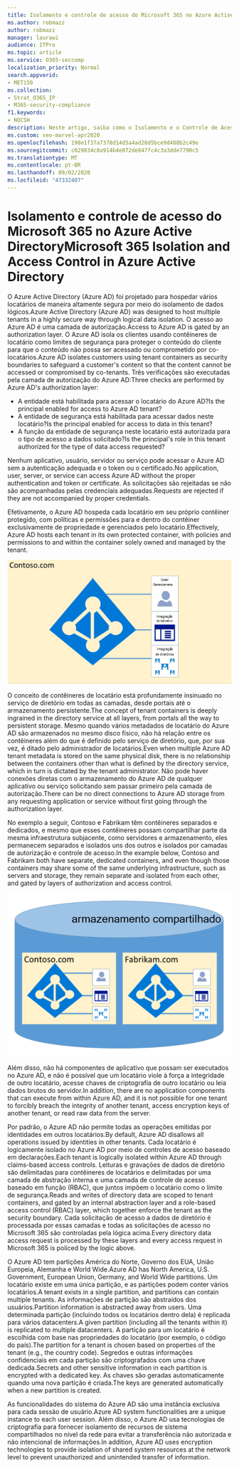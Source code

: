 ```yaml
---
title: Isolamento e controle de acesso do Microsoft 365 no Azure Active Directory
ms.author: robmazz
author: robmazz
manager: laurawi
audience: ITPro
ms.topic: article
ms.service: O365-seccomp
localization_priority: Normal
search.appverid:
- MET150
ms.collection:
- Strat_O365_IP
- M365-security-compliance
f1.keywords:
- NOCSH
description: Neste artigo, saiba como o Isolamento e o Controle de Acesso funcionam para manter os dados de vários locatários isolados uns dos outros no Azure Active Directory.
ms.custom: seo-marvel-apr2020
ms.openlocfilehash: 198e1f37a7378d14d5a4ad28d5bce9d480b2c49e
ms.sourcegitcommit: c029834c8a914b4e072de847fc4c3a3dde7790c5
ms.translationtype: MT
ms.contentlocale: pt-BR
ms.lasthandoff: 09/02/2020
ms.locfileid: "47332407"
---
```

# <a name="microsoft-365-isolation-and-access-control-in-azure-active-directory"></a><span data-ttu-id="2f825-103">Isolamento e controle de acesso do Microsoft 365 no Azure Active Directory</span><span class="sxs-lookup"><span data-stu-id="2f825-103">Microsoft 365 Isolation and Access Control in Azure Active Directory</span></span>

<span data-ttu-id="2f825-104">O Azure Active Directory (Azure AD) foi projetado para hospedar vários locatários de maneira altamente segura por meio do isolamento de dados lógicos.</span><span class="sxs-lookup"><span data-stu-id="2f825-104">Azure Active Directory (Azure AD) was designed to host multiple tenants in a highly secure way through logical data isolation.</span></span> <span data-ttu-id="2f825-105">O acesso ao Azure AD é uma camada de autorização.</span><span class="sxs-lookup"><span data-stu-id="2f825-105">Access to Azure AD is gated by an authorization layer.</span></span> <span data-ttu-id="2f825-106">O Azure AD isola os clientes usando contêineres de locatário como limites de segurança para proteger o conteúdo do cliente para que o conteúdo não possa ser acessado ou comprometido por co-locatários.</span><span class="sxs-lookup"><span data-stu-id="2f825-106">Azure AD isolates customers using tenant containers as security boundaries to safeguard a customer's content so that the content cannot be accessed or compromised by co-tenants.</span></span> <span data-ttu-id="2f825-107">Três verificações são executadas pela camada de autorização do Azure AD:</span><span class="sxs-lookup"><span data-stu-id="2f825-107">Three checks are performed by Azure AD's authorization layer:</span></span>

- <span data-ttu-id="2f825-108">A entidade está habilitada para acessar o locatário do Azure AD?</span><span class="sxs-lookup"><span data-stu-id="2f825-108">Is the principal enabled for access to Azure AD tenant?</span></span>
- <span data-ttu-id="2f825-109">A entidade de segurança está habilitada para acessar dados neste locatário?</span><span class="sxs-lookup"><span data-stu-id="2f825-109">Is the principal enabled for access to data in this tenant?</span></span>
- <span data-ttu-id="2f825-110">A função da entidade de segurança neste locatário está autorizada para o tipo de acesso a dados solicitado?</span><span class="sxs-lookup"><span data-stu-id="2f825-110">Is the principal's role in this tenant authorized for the type of data access requested?</span></span>

<span data-ttu-id="2f825-111">Nenhum aplicativo, usuário, servidor ou serviço pode acessar o Azure AD sem a autenticação adequada e o token ou o certificado.</span><span class="sxs-lookup"><span data-stu-id="2f825-111">No application, user, server, or service can access Azure AD without the proper authentication and token or certificate.</span></span> <span data-ttu-id="2f825-112">As solicitações são rejeitadas se não são acompanhadas pelas credenciais adequadas.</span><span class="sxs-lookup"><span data-stu-id="2f825-112">Requests are rejected if they are not accompanied by proper credentials.</span></span>

<span data-ttu-id="2f825-113">Efetivamente, o Azure AD hospeda cada locatário em seu próprio contêiner protegido, com políticas e permissões para e dentro do contêiner exclusivamente de propriedade e gerenciados pelo locatário.</span><span class="sxs-lookup"><span data-stu-id="2f825-113">Effectively, Azure AD hosts each tenant in its own protected container, with policies and permissions to and within the container solely owned and managed by the tenant.</span></span>
 
![Contêiner do Azure](../media/office-365-isolation-azure-container.png)

<span data-ttu-id="2f825-115">O conceito de contêineres de locatário está profundamente insinuado no serviço de diretório em todas as camadas, desde portais até o armazenamento persistente.</span><span class="sxs-lookup"><span data-stu-id="2f825-115">The concept of tenant containers is deeply ingrained in the directory service at all layers, from portals all the way to persistent storage.</span></span> <span data-ttu-id="2f825-116">Mesmo quando vários metadados de locatário do Azure AD são armazenados no mesmo disco físico, não há relação entre os contêineres além do que é definido pelo serviço de diretório, que, por sua vez, é ditado pelo administrador de locatários.</span><span class="sxs-lookup"><span data-stu-id="2f825-116">Even when multiple Azure AD tenant metadata is stored on the same physical disk, there is no relationship between the containers other than what is defined by the directory service, which in turn is dictated by the tenant administrator.</span></span> <span data-ttu-id="2f825-117">Não pode haver conexões diretas com o armazenamento do Azure AD de qualquer aplicativo ou serviço solicitando sem passar primeiro pela camada de autorização.</span><span class="sxs-lookup"><span data-stu-id="2f825-117">There can be no direct connections to Azure AD storage from any requesting application or service without first going through the authorization layer.</span></span>

<span data-ttu-id="2f825-118">No exemplo a seguir, Contoso e Fabrikam têm contêineres separados e dedicados, e mesmo que esses contêineres possam compartilhar parte da mesma infraestrutura subjacente, como servidores e armazenamento, eles permanecem separados e isolados uns dos outros e isolados por camadas de autorização e controle de acesso.</span><span class="sxs-lookup"><span data-stu-id="2f825-118">In the example below, Contoso and Fabrikam both have separate, dedicated containers, and even though those containers may share some of the same underlying infrastructure, such as servers and storage, they remain separate and isolated from each other, and gated by layers of authorization and access control.</span></span>
 
![Contêineres dedicados do Azure](../media/office-365-isolation-azure-dedicated-containers.png)

<span data-ttu-id="2f825-120">Além disso, não há componentes de aplicativo que possam ser executados no Azure AD, e não é possível que um locatário viole à força a integridade de outro locatário, acesse chaves de criptografia de outro locatário ou leia dados brutos do servidor.</span><span class="sxs-lookup"><span data-stu-id="2f825-120">In addition, there are no application components that can execute from within Azure AD, and it is not possible for one tenant to forcibly breach the integrity of another tenant, access encryption keys of another tenant, or read raw data from the server.</span></span>

<span data-ttu-id="2f825-121">Por padrão, o Azure AD não permite todas as operações emitidas por identidades em outros locatários.</span><span class="sxs-lookup"><span data-stu-id="2f825-121">By default, Azure AD disallows all operations issued by identities in other tenants.</span></span> <span data-ttu-id="2f825-122">Cada locatário é logicamente isolado no Azure AD por meio de controles de acesso baseado em declarações.</span><span class="sxs-lookup"><span data-stu-id="2f825-122">Each tenant is logically isolated within Azure AD through claims-based access controls.</span></span> <span data-ttu-id="2f825-123">Leituras e gravações de dados de diretório são delimitadas para contêineres de locatários e delimitadas por uma camada de abstração interna e uma camada de controle de acesso baseado em função (RBAC), que juntos impõem o locatário como o limite de segurança.</span><span class="sxs-lookup"><span data-stu-id="2f825-123">Reads and writes of directory data are scoped to tenant containers, and gated by an internal abstraction layer and a role-based access control (RBAC) layer, which together enforce the tenant as the security boundary.</span></span> <span data-ttu-id="2f825-124">Cada solicitação de acesso a dados de diretório é processada por essas camadas e todas as solicitações de acesso no Microsoft 365 são controladas pela lógica acima.</span><span class="sxs-lookup"><span data-stu-id="2f825-124">Every directory data access request is processed by these layers and every access request in Microsoft 365 is policed by the logic above.</span></span>

<span data-ttu-id="2f825-125">O Azure AD tem partições América do Norte, Governo dos EUA, União Europeia, Alemanha e World Wide.</span><span class="sxs-lookup"><span data-stu-id="2f825-125">Azure AD has North America, U.S. Government, European Union, Germany, and World Wide partitions.</span></span> <span data-ttu-id="2f825-126">Um locatário existe em uma única partição, e as partições podem conter vários locatários.</span><span class="sxs-lookup"><span data-stu-id="2f825-126">A tenant exists in a single partition, and partitions can contain multiple tenants.</span></span> <span data-ttu-id="2f825-127">As informações de partição são abstraídos dos usuários.</span><span class="sxs-lookup"><span data-stu-id="2f825-127">Partition information is abstracted away from users.</span></span> <span data-ttu-id="2f825-128">Uma determinada partição (incluindo todos os locatários dentro dela) é replicada para vários datacenters.</span><span class="sxs-lookup"><span data-stu-id="2f825-128">A given partition (including all the tenants within it) is replicated to multiple datacenters.</span></span> <span data-ttu-id="2f825-129">A partição para um locatário é escolhida com base nas propriedades do locatário (por exemplo, o código do país).</span><span class="sxs-lookup"><span data-stu-id="2f825-129">The partition for a tenant is chosen based on properties of the tenant (e.g., the country code).</span></span> <span data-ttu-id="2f825-130">Segredos e outras informações confidenciais em cada partição são criptografados com uma chave dedicada.</span><span class="sxs-lookup"><span data-stu-id="2f825-130">Secrets and other sensitive information in each partition is encrypted with a dedicated key.</span></span> <span data-ttu-id="2f825-131">As chaves são geradas automaticamente quando uma nova partição é criada.</span><span class="sxs-lookup"><span data-stu-id="2f825-131">The keys are generated automatically when a new partition is created.</span></span>

<span data-ttu-id="2f825-132">As funcionalidades do sistema do Azure AD são uma instância exclusiva para cada sessão de usuário.</span><span class="sxs-lookup"><span data-stu-id="2f825-132">Azure AD system functionalities are a unique instance to each user session.</span></span> <span data-ttu-id="2f825-133">Além disso, o Azure AD usa tecnologias de criptografia para fornecer isolamento de recursos de sistema compartilhados no nível da rede para evitar a transferência não autorizada e não intencional de informações.</span><span class="sxs-lookup"><span data-stu-id="2f825-133">In addition, Azure AD uses encryption technologies to provide isolation of shared system resources at the network level to prevent unauthorized and unintended transfer of information.</span></span>
